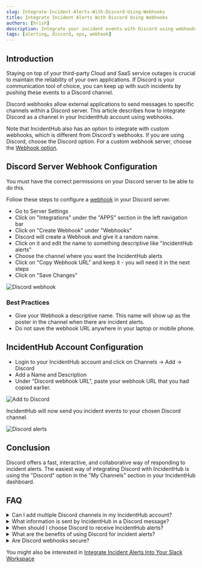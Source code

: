 ```yaml
---
slug: Integrate-Incident-Alerts-With-Discord-Using-Webhooks
title: Integrate Incident Alerts With Discord Using Webhooks
authors: [hrish]
description: Integrate your incident events with Discord using webhooks. Receive IncidentHub alerts directly in your Discord channel.
tags: [alerting, discord, ops, webhook]
---
```


<head>
<meta property="og:image" data-rh="true" content="https://storage.googleapis.com/ihub-static-storage/blog/discord.jpg" />
<meta name="twitter:image" data-rh="true" content="https://storage.googleapis.com/ihub-static-storage/blog/discord.jpg" />
<meta name="author" content="Hrishikesh Barua"/>
</head>

## Introduction

Staying on top of your third-party Cloud and SaaS service outages is crucial to maintain the reliability of your own applications.
If Discord is your communication tool of choice, you can keep up with such incidents by pushing these events to a Discord channel.

Discord webhooks allow external applications to send messages to specific channels within a Discord server. This article describes how
to integrate Discord as a channel in your IncidentHub account using webhooks.

Note that IncidentHub also has an option to integrate with custom webhooks, which is different from Discord's webhooks. If you are using
Discord, choose the Discord option. For a custom webhook server, choose the
[Webhook option](https://docs.incidenthub.cloud/welcome-to-the-incidenthub-documentation/channels/webhook-integration).

## Discord Server Webhook Configuration

You must have the correct permissions on your Discord server to be able to do this.
<!-- truncate -->
Follow these steps to configure a [webhook](https://discord.com/developers/docs/resources/webhook) in your Discord server.

- Go to Server Settings
- Click on "Integrations" under the "APPS" section in the left navigation bar
- Click on "Create Webhook" under "Webhooks"
- Discord will create a Webhook and give it a random name.
- Click on it and edit the name to something descriptive like "IncidentHub alerts"
- Choose the channel where you want the IncidentHub alerts
- Click on "Copy Webhook URL" and keep it - you will need it in the next steps
- Click on "Save Changes"

![Discord webhook](/img/discord-webhook.png)

### Best Practices

- Give your Webhook a descriptive name. This name will show up as the poster in the channel when there are incident alerts.
- Do not save the webhook URL anywhere in your laptop or mobile phone.

## IncidentHub Account Configuration

- Login to your IncidentHub account and click on Channels -> Add -> Discord
- Add a Name and Description
- Under "Discord webhook URL", paste your webhook URL that you had copied earlier.

![Add to Discord](/img/add-to-discord.png)

IncidentHub will now send you incident events to your chosen Discord channel.

![Discord alerts](/img/discord-alerts.png)

## Conclusion

Discord offers a fast, interactive, and collaborative way of responding to incident alerts. The easiest way of integrating Discord with IncidentHub is
using the "Discord" option in the "My Channels" section in your IncidentHub dashboard.

## FAQ

<details>
<summary>Can I add multiple Discord channels in my IncidentHub account?</summary>
<p>
Yes. You can add multiple Discord channels to your IncidentHub account. The number of channels is only limited by your subscription plan.
</p>
</details>
<details>
<summary>What information is sent by IncidentHub in a Discord message?</summary>
<p>
IncidentHub sends all the important details of the incident - title, the last updated date and time of the incident, and a summary of the incident.
It also includes a link to the service's status page and a link to the incident itself on the service's status page.
</p>
</details>
<details>
<summary>When should I choose Discord to receive IncidentHub alerts?</summary>
<p>
You can choose Discord to receive alerts if it's the primary means of communication with your team. 
</p>
</details>
<details>
<summary>What are the benefits of using Discord for incident alerts?</summary>
<p>
Discord is a popular means of communication between team members. It offers real-time notifications, whether you are on a desktop or a mobile phone.
You can directly forward incident event messages to other team members and create threads and tag people. These features enable quicker response times and
better team co-ordination compared to other channels like email.
</p>
</details>
<details>
<summary>Are Discord webhooks secure?</summary>
<p>
Discord webhooks have a secret token embedded in the webhook URL. IncidentHub stores this URL in an encrypted form so it is not accessible to anyone. 
However, you should ensure that you do not copy or store the webhook URL anywhere in your laptop or mobile phone in the process of configuring the webhook.
</p>
</details>

You might also be interested in [Integrate Incident Alerts Into Your Slack Workspace](/Integrate-Incident-Alerts-Into-Your-Slack-Workspace)
